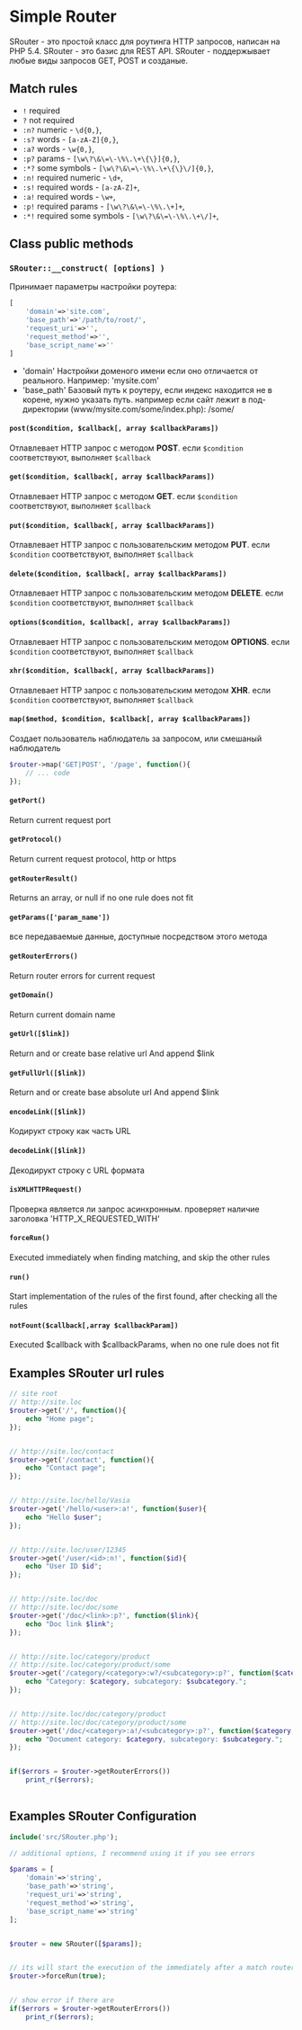 # Simple Router

SRouter - это простой класс для роутинга HTTP запросов, написан на PHP 5.4.
SRouter - это базис для REST API.
SRouter - поддержывает любые виды запросов GET, POST и созданые.


## Match rules
- `!` required
- `?` not required
- `:n?` numeric - `\d{0,}`,
- `:s?` words - `[a-zA-Z]{0,}`,
- `:a?` words - `\w{0,}`,
- `:p?` params - `[\w\?\&\=\-\%\.\+\{\}]{0,}`,
- `:*?` some symbols - `[\w\?\&\=\-\%\.\+\{\}\/]{0,}`,
- `:n!` required numeric - `\d+`,
- `:s!` required words - `[a-zA-Z]+`,
- `:a!` required words - `\w+`,
- `:p!` required params - `[\w\?\&\=\-\%\.\+]+`,
- `:*!` required some symbols - `[\w\?\&\=\-\%\.\+\/]+`,


## Class public methods


### `SRouter::__construct( [options] )` 
Принимает параметры настройки роутера:
```php
[
    'domain'=>'site.com',
    'base_path'=>'/path/to/root/', 
    'request_uri'=>'',
    'request_method'=>'',
    'base_script_name'=>''
]
```


- 'domain' Настройки доменого имени если оно отличается от реального. Например: 'mysite.com'
- 'base_path' Базовый путь к роутеру, если индекс находится не в корене, нужно указать путь. например если сайт лежит в под-директории (www/mysite.com/some/index.php): /some/


#### `post($condition, $callback[, array $callbackParams])`
Отлавлевает HTTP запрос с методом __POST__. если `$condition` соответствуют, выполняет `$callback`


#### `get($condition, $callback[, array $callbackParams])`
Отлавлевает HTTP запрос с методом __GET__. если `$condition` соответствуют, выполняет `$callback`


#### `put($condition, $callback[, array $callbackParams])`
Отлавлевает HTTP запрос с пользовательским методом __PUT__. если `$condition` соответствуют, выполняет `$callback`


#### `delete($condition, $callback[, array $callbackParams])`
Отлавлевает HTTP запрос с пользовательским методом __DELETE__. если `$condition` соответствуют, выполняет `$callback`


#### `options($condition, $callback[, array $callbackParams])`
Отлавлевает HTTP запрос с пользовательским методом __OPTIONS__. если `$condition` соответствуют, выполняет `$callback`


#### `xhr($condition, $callback[, array $callbackParams])`
Отлавлевает HTTP запрос с пользовательским методом __XHR__. если `$condition` соответствуют, выполняет `$callback`


#### `map($method, $condition, $callback[, array $callbackParams])`
Создает пользователь наблюдатель за запросом, или смешаный наблюдатель
```php
$router->map('GET|POST', '/page', function(){
    // ... code
});
```

#### `getPort()`
Return current request port


#### `getProtocol()`
Return current request protocol, http or https


#### `getRouterResult()`
Returns an array, or null if no one rule does not fit


#### `getParams(['param_name'])`
все передаваемые данные, доступные посредством этого метода


#### `getRouterErrors()`
Return router errors for current request


#### `getDomain()`
Return current domain name


#### `getUrl([$link])`
Return and or create base relative url
And append $link


#### `getFullUrl([$link])`
Return and or create base absolute url
And append $link


#### `encodeLink([$link])`
Кодирукт строку как часть URL


#### `decodeLink([$link])`
Декодирукт строку с URL формата


#### `isXMLHTTPRequest()`
Проверка является ли запрос асинхронным. проверяет наличие заголовка 'HTTP_X_REQUESTED_WITH'


#### `forceRun()`
Executed immediately when finding matching, and skip the other rules


#### `run()`
Start implementation of the rules of the first found, after checking all the rules


#### `notFount($callback[,array $callbackParam])`
Executed $callback with $callbackParams, when no one rule does not fit


## Examples SRouter url rules
```php
// site root 
// http://site.loc
$router->get('/', function(){
    echo "Home page";
});


// http://site.loc/contact
$router->get('/contact', function(){
    echo "Contact page";
});


// http://site.loc/hello/Vasia
$router->get('/hello/<user>:a!', function($user){
    echo "Hello $user";
});


// http://site.loc/user/12345
$router->get('/user/<id>:n!', function($id){
    echo "User ID $id";
});


// http://site.loc/doc
// http://site.loc/doc/some
$router->get('/doc/<link>:p?', function($link){
    echo "Doc link $link";
});


// http://site.loc/category/product
// http://site.loc/category/product/some
$router->get('/category/<category>:w?/<subcategory>:p?', function($category, $subcategory){
    echo "Category: $category, subcategory: $subcategory.";
});


// http://site.loc/doc/category/product
// http://site.loc/doc/category/product/some
$router->get('/doc/<category>:a!/<subcategory>:p?', function($category, $subcategory){
    echo "Document category: $category, subcategory: $subcategory.";
});


if($errors = $router->getRouterErrors())
    print_r($errors);
    
```

## Examples SRouter Configuration
```php
include('src/SRouter.php');

// additional options, I recommend using it if you see errors

$params = [
    'domain'=>'string',
    'base_path'=>'string',
    'request_uri'=>'string',
    'request_method'=>'string',
    'base_script_name'=>'string'
];


$router = new SRouter([$params]);


// its will start the execution of the immediately after a match router
$router->forceRun(true);


// show error if there are
if($errors = $router->getRouterErrors())
    print_r($errors);
```